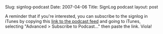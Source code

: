 Slug: signlog-podcast
Date: 2007-04-06
Title: SignLog podcast
layout: post

A reminder that if you&#39;re interested, you can subscribe to the signlog in iTunes by copying this [link to the podcast feed](http://feeds.feedburner.com/redmonk/signlog) and going to iTunes, selecting &quot;Advanced &gt; Subscribe to Podcast...&quot; then paste the link. Viola!
